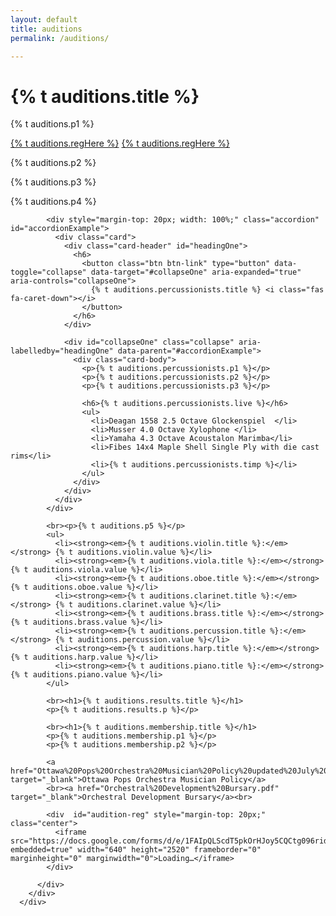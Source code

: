 ```yaml
---
layout: default
title: auditions
permalink: /auditions/

---
```


<div class="main auditions content container-fluid">
    <div class="parallax-auditions">
        <div class="row audition-row">
          <div class="col">
            <h1>{% t auditions.title %}</h1>
            <p>{% t auditions.p1 %}</p>
            <div class="center">
              <a id="audition-reg-web" href="#audition-reg" class="btn-outline-maroon btn center">{% t auditions.regHere %}</a>
              <a id="audition-reg-mobile" href="https://docs.google.com/forms/d/e/1FAIpQLScdT5pkOrHJoy5CQCtg096rid4OGPWdKgW2d7QON5qAm8g5Gg/viewform?usp=sf_link" target="_blank" class="btn-outline-maroon btn center">{% t auditions.regHere %}</a>
            </div>            
            <p>{% t auditions.p2 %}</p>
            <p>{% t auditions.p3 %}</p>
            <p>{% t auditions.p4 %}</p>
            
            <div style="margin-top: 20px; width: 100%;" class="accordion" id="accordionExample">
              <div class="card">
                <div class="card-header" id="headingOne">
                  <h6>
                    <button class="btn btn-link" type="button" data-toggle="collapse" data-target="#collapseOne" aria-expanded="true" aria-controls="collapseOne">
                      {% t auditions.percussionists.title %} <i class="fas fa-caret-down"></i>
                    </button>
                  </h6>
                </div>

                <div id="collapseOne" class="collapse" aria-labelledby="headingOne" data-parent="#accordionExample">
                  <div class="card-body">
                    <p>{% t auditions.percussionists.p1 %}</p>
                    <p>{% t auditions.percussionists.p2 %}</p>
                    <p>{% t auditions.percussionists.p3 %}</p>

                    <h6>{% t auditions.percussionists.live %}</h6>
                    <ul>
                      <li>Deagan 1558 2.5 Octave Glockenspiel  </li>
                      <li>Musser 4.0 Octave Xylophone </li>
                      <li>Yamaha 4.3 Octave Acoustalon Marimba</li>
                      <li>Fibes 14x4 Maple Shell Single Ply with die cast rims</li>
                      <li>{% t auditions.percussionists.timp %}</li>
                    </ul>
                  </div>
                </div>
              </div>
            </div>
            
            <br><p>{% t auditions.p5 %}</p>
            <ul>
              <li><strong><em>{% t auditions.violin.title %}:</em></strong> {% t auditions.violin.value %}</li>
              <li><strong><em>{% t auditions.viola.title %}:</em></strong> {% t auditions.viola.value %}</li>
              <li><strong><em>{% t auditions.oboe.title %}:</em></strong> {% t auditions.oboe.value %}</li>
              <li><strong><em>{% t auditions.clarinet.title %}:</em></strong> {% t auditions.clarinet.value %}</li>
              <li><strong><em>{% t auditions.brass.title %}:</em></strong> {% t auditions.brass.value %}</li>
              <li><strong><em>{% t auditions.percussion.title %}:</em></strong> {% t auditions.percussion.value %}</li>
              <li><strong><em>{% t auditions.harp.title %}:</em></strong> {% t auditions.harp.value %}</li>
              <li><strong><em>{% t auditions.piano.title %}:</em></strong> {% t auditions.piano.value %}</li>
            </ul>
            
            <br><h1>{% t auditions.results.title %}</h1>
            <p>{% t auditions.results.p %}</p>
            
            <br><h1>{% t auditions.membership.title %}</h1>
            <p>{% t auditions.membership.p1 %}</p>
            <p>{% t auditions.membership.p2 %}</p>
            
            <a href="Ottawa%20Pops%20Orchestra%20Musician%20Policy%20updated%20July%202019.pdf" target="_blank">Ottawa Pops Orchestra Musician Policy</a>
            <br><a href="Orchestral%20Development%20Bursary.pdf" target="_blank">Orchestral Development Bursary</a><br>
            
            <div  id="audition-reg" style="margin-top: 20px;" class="center">
              <iframe src="https://docs.google.com/forms/d/e/1FAIpQLScdT5pkOrHJoy5CQCtg096rid4OGPWdKgW2d7QON5qAm8g5Gg/viewform?embedded=true" width="640" height="2520" frameborder="0" marginheight="0" marginwidth="0">Loading…</iframe>
            </div>

          </div>
        </div>
      </div>
</div>